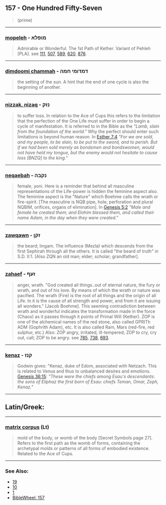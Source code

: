 ## 157 - One Hundred Fifty-Seven
> (prime)

---

### [mopeleh](/keys/MVPLA) - מופלא
> Admirable or Wonderful. The 1st Path of Kether. Variant of Pehleh [PLA]. see [111](111), [507](507), [589](589), [620](620), [876](876).

---

### [dimdoomi chammah](/keys/DMDVMI.ChMH) - דמדומי חמה
> the setting of the sun. A hint that the end of one cycle is also the beginning of another.

---

### [nizzak, nizaq](/keys/NZQ) - נזק
> to suffer loss. In relation to the Ace of Cups this refers to the limitation that the perfection of the One Life must suffer in order to begin a cycle of manifestation. It is referred to in the Bible as the *"Lamb, slain from the foundation of the world."* Why the perfect should enter such limitations is beyond human reason. In [Esther 7:4](https://biblehub.com/esther/7-4.htm) *"For we are sold, and my people, to be slain, to be put to the sword, and to perish. But if we had been sold merely as bondsmen and bondswomen, would not have held my tongue, but the enemy would not hesitate to cause loss [BNZQ] to the king."*

---

### [neqaebah](/keys/NQBH) - נקבה
> female, yoni. Here is a reminder that behind all masculine representations of the Life-power is hidden the feminine aspect also. The feminine aspect is the "Nature" which Boehme calls the wrath or fire-spirit. [The masculine is NQB pipe, hole, perforation and plural NQBIM, orifices, organs of elimination].  In [Genesis 5:2](https://biblehub.com/genesis/5-2.htm) *"Male and female he created them; and Elohim blessed them, and called their name Adam, in the day when they were created."*

---

### [zawqawn](/keys/ZQN) - זקן
> the beard; lingam. The influence (Mezla) which descends from the first Sephirah through all the others. It is called "the beard of truth" in S.D. II:1. [Also ZQN an old man; elder; scholar; grandfather].

---

### [zahaef](/keys/ZOP) - זעף
> anger, wrath. "God created all things..out of eternal nature, the fury or wrath, and out of his love. By means of which the wrath or nature was pacified. The wrath (Fire) is the root of all things and the origin of all Life. In it is the cause of all strength and power, and from it are issuing all wonders." [Jacob Boehme]. This seeming contradiction between wrath and wonderful indicates the transformation made in the force (Chaos) as it passes through it points of Primal Will (Kether). ZOP is one of the alchemical names of the red stone, also called GPRITh ADM (Gophrith Adam), etc. It is also called Ram, Mars (red-fire, red sulphur, etc.) Also: ZOP angry, irritated, ill-tempered; ZOP to cry, cry out, call; ZOP to be angry. see [785](785), [738](738), [693](693).

---

### [kenaz](/keys/QNZ) - קנז
> Godwin gives: "Kenaz, duke of Edom, associated with Netzach. This is related to Venus and thus to unbalanced desires and emotions. [Genesis 36:15](https://biblehub.com/genesis/36-15.htm): *"These were the chiefs among Esau's descendants: the sons of Eliphaz the first born of Esau: chiefs Teman, Omar, Zeph, Kenaz."*

---

## Latin/Greek:

---

### [matrix corpus](/latin?word=matrix+corpus) (Lt)
> mold of the body, or womb of the body [Secret Symbols page 27]. Refers to the first path as the womb of forms, containing the archetypal molds or patterns of all forms of embodied existence. Related to the Ace of Cups.

---

### See Also:

- [19](19)
- [10](10)
- [1](1)
- [BibleWheel: 157](https://www.biblewheel.com/GR/GR_Database.php?SearchBy_Gematria=157)
